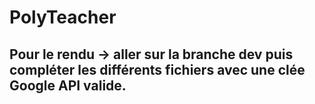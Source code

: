 # PolyTeacher

## Pour le rendu -> aller sur la branche dev puis compléter les différents fichiers avec une clée Google API valide.
